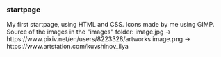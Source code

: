<h3>startpage</h3>
My first startpage, using HTML and CSS.
Icons made by me using GIMP.
Source of the images in the "images" folder:
  image.jpg -> https://www.pixiv.net/en/users/8223328/artworks
  image.png -> https://www.artstation.com/kuvshinov_ilya

